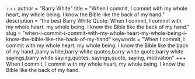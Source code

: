 +++
author = "Barry White"
title = "When I commit, I commit with my whole heart, my whole being. I know the Bible like the back of my hand."
description = "the best Barry White Quote: When I commit, I commit with my whole heart, my whole being. I know the Bible like the back of my hand."
slug = "when-i-commit-i-commit-with-my-whole-heart-my-whole-being-i-know-the-bible-like-the-back-of-my-hand"
keywords = "When I commit, I commit with my whole heart, my whole being. I know the Bible like the back of my hand.,barry white,barry white quotes,barry white quote,barry white sayings,barry white saying,quotes, sayings,quote, saying, motivation"
+++
When I commit, I commit with my whole heart, my whole being. I know the Bible like the back of my hand.

